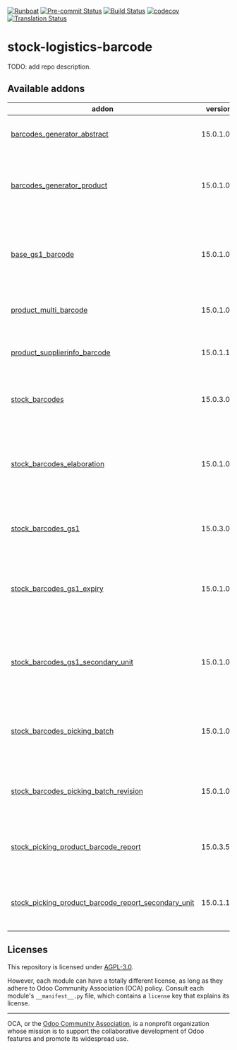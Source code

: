 
[![Runboat](https://img.shields.io/badge/runboat-Try%20me-875A7B.png)](https://runboat.odoo-community.org/builds?repo=OCA/stock-logistics-barcode&target_branch=15.0)
[![Pre-commit Status](https://github.com/OCA/stock-logistics-barcode/actions/workflows/pre-commit.yml/badge.svg?branch=15.0)](https://github.com/OCA/stock-logistics-barcode/actions/workflows/pre-commit.yml?query=branch%3A15.0)
[![Build Status](https://github.com/OCA/stock-logistics-barcode/actions/workflows/test.yml/badge.svg?branch=15.0)](https://github.com/OCA/stock-logistics-barcode/actions/workflows/test.yml?query=branch%3A15.0)
[![codecov](https://codecov.io/gh/OCA/stock-logistics-barcode/branch/15.0/graph/badge.svg)](https://codecov.io/gh/OCA/stock-logistics-barcode)
[![Translation Status](https://translation.odoo-community.org/widgets/stock-logistics-barcode-15-0/-/svg-badge.svg)](https://translation.odoo-community.org/engage/stock-logistics-barcode-15-0/?utm_source=widget)

<!-- /!\ do not modify above this line -->

# stock-logistics-barcode

TODO: add repo description.

<!-- /!\ do not modify below this line -->

<!-- prettier-ignore-start -->

[//]: # (addons)

Available addons
----------------
addon | version | maintainers | summary
--- | --- | --- | ---
[barcodes_generator_abstract](barcodes_generator_abstract/) | 15.0.1.0.0 |  | Generate Barcodes for Any Models
[barcodes_generator_product](barcodes_generator_product/) | 15.0.1.0.2 | [![legalsylvain](https://github.com/legalsylvain.png?size=30px)](https://github.com/legalsylvain) | Generate Barcodes for Products (Templates and Variants)
[base_gs1_barcode](base_gs1_barcode/) | 15.0.1.0.0 |  | Decoding API for GS1-128 (aka UCC/EAN-128) and GS1-Datamatrix
[product_multi_barcode](product_multi_barcode/) | 15.0.1.0.0 |  | Multiple barcodes on products
[product_supplierinfo_barcode](product_supplierinfo_barcode/) | 15.0.1.1.0 | [![eLBati](https://github.com/eLBati.png?size=30px)](https://github.com/eLBati) | Add a barcode to supplier pricelist items
[stock_barcodes](stock_barcodes/) | 15.0.3.0.1 |  | It provides read barcode on stock operations.
[stock_barcodes_elaboration](stock_barcodes_elaboration/) | 15.0.1.0.0 |  | Extends barcode reader module to show elaboration infointo secondary unit data.
[stock_barcodes_gs1](stock_barcodes_gs1/) | 15.0.3.0.1 |  | It provides read GS1 barcode on stock operations.
[stock_barcodes_gs1_expiry](stock_barcodes_gs1_expiry/) | 15.0.1.0.0 |  | It provides read expiry dates from GS1 barcode on stock operations.
[stock_barcodes_gs1_secondary_unit](stock_barcodes_gs1_secondary_unit/) | 15.0.1.0.0 |  | It provides read package from GS1 barcode stored into secondary unit data.
[stock_barcodes_picking_batch](stock_barcodes_picking_batch/) | 15.0.1.0.0 |  | It provides read barcodes on stock operations from batch pickings.
[stock_barcodes_picking_batch_revision](stock_barcodes_picking_batch_revision/) | 15.0.1.0.1 |  | It provides batch pickings revision from other users.
[stock_picking_product_barcode_report](stock_picking_product_barcode_report/) | 15.0.3.5.0 | [![CarlosRoca13](https://github.com/CarlosRoca13.png?size=30px)](https://github.com/CarlosRoca13) | It provides a wizard to select how many barcodes print.
[stock_picking_product_barcode_report_secondary_unit](stock_picking_product_barcode_report_secondary_unit/) | 15.0.1.1.0 | [![CarlosRoca13](https://github.com/CarlosRoca13.png?size=30px)](https://github.com/CarlosRoca13) | Set by default the maximum quantity of labels to print.

[//]: # (end addons)

<!-- prettier-ignore-end -->

## Licenses

This repository is licensed under [AGPL-3.0](LICENSE).

However, each module can have a totally different license, as long as they adhere to Odoo Community Association (OCA)
policy. Consult each module's `__manifest__.py` file, which contains a `license` key
that explains its license.

----
OCA, or the [Odoo Community Association](http://odoo-community.org/), is a nonprofit
organization whose mission is to support the collaborative development of Odoo features
and promote its widespread use.
